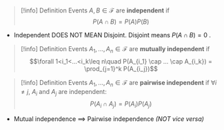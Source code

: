 >[!info] Definition
>Events $A,B\in\mathcal{F}$ are **independent** if 
>$$P(A \cap B) = P(A)P(B)$$


- Independent DOES NOT MEAN Disjoint. Disjoint means $P(A \cap B) = 0$ .


>[!info] Definition
>Events $A_1,...,A_n \in \mathcal{F}$ are **mutually independent** if 
>$$\forall 1<i_1<...<i_k\leq n\quad P(A_{i_1} \cap ... \cap A_{i_k}) = \prod_{j=1}^k P(A_{i_j})$$
>

>[!info] Definition
>Events $A_1,...,A_n \in \mathcal{F}$ are **pairwise independent** if $\forall i\neq j$, $A_i$ and $A_j$ are independent:
>$$P(A_i\cap A_j) = P(A_i)P(A_j)$$

- Mutual independence $\implies$ Pairwise independence *(NOT vice versa)* 